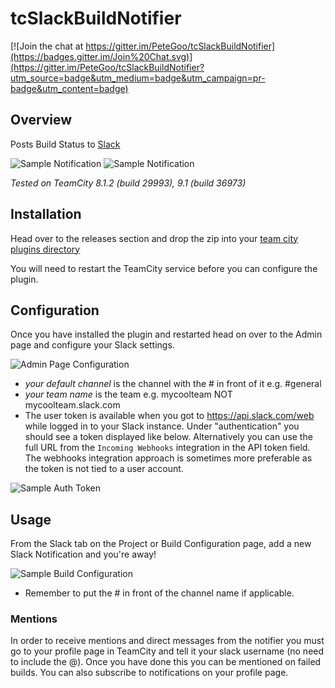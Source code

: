 tcSlackBuildNotifier
====================

[![Join the chat at https://gitter.im/PeteGoo/tcSlackBuildNotifier](https://badges.gitter.im/Join%20Chat.svg)](https://gitter.im/PeteGoo/tcSlackBuildNotifier?utm_source=badge&utm_medium=badge&utm_campaign=pr-badge&utm_content=badge)

## Overview

Posts Build Status to [Slack](http://www.slack.com)

![Sample Notification](https://raw.github.com/petegoo/tcSlackBuildNotifier/master/docs/build-status_pass.png)
![Sample Notification](https://raw.github.com/petegoo/tcSlackBuildNotifier/master/docs/build-status_fail.png)

_Tested on TeamCity 8.1.2 (build 29993), 9.1 (build 36973)_

## Installation
Head over to the releases section and drop the zip into your [team city plugins directory](https://confluence.jetbrains.com/display/TCD9/Installing+Additional+Plugins)

You will need to restart the TeamCity service before you can configure the plugin.

## Configuration

Once you have installed the plugin and restarted head on over to the Admin page and configure your Slack settings.

![Admin Page Configuration](https://raw.github.com/petegoo/tcSlackBuildNotifier/master/docs/AdminPageBig.png)

- *your default channel* is the channel with the # in front of it e.g. #general
- *your team name* is the team e.g. mycoolteam NOT mycoolteam.slack.com
- The user token is available when you got to https://api.slack.com/web while logged in to your Slack instance. Under "authentication" you should see a token displayed like below. Alternatively you can use the full URL from the `Incoming Webhooks` integration in the API token field. The webhooks integration approach is sometimes more preferable as the token is not tied to a user account.

![Sample Auth Token](https://raw.github.com/petegoo/tcSlackBuildNotifier/master/docs/SlackToken.png)

## Usage

From the Slack tab on the Project or Build Configuration page, add a new Slack Notification and you're away!

![Sample Build Configuration](https://raw.github.com/petegoo/tcSlackBuildNotifier/master/docs/build-slack-config.png)

- Remember to put the # in front of the channel name if applicable.

### Mentions

In order to receive mentions and direct messages from the notifier you must go to your profile page in TeamCity and tell it your slack username (no need to include the @). Once you have done this you can be mentioned on failed builds. You can also subscribe to notifications on your profile page.

